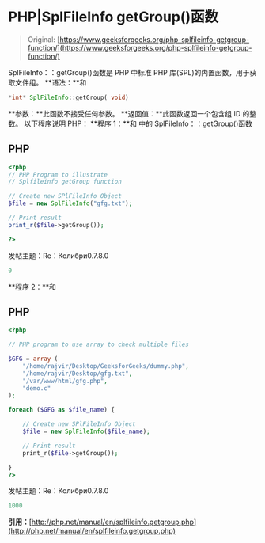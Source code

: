 # PHP|SplFileInfo getGroup()函数

> Original: [https://www.geeksforgeeks.org/php-splfileinfo-getgroup-function/](https://www.geeksforgeeks.org/php-splfileinfo-getgroup-function/)

SplFileInfo：：getGroup()函数是 PHP 中标准 PHP 库(SPL)的内置函数，用于获取文件组。
**语法：**和

```php
*int* SplFileInfo::getGroup( void)
```

**参数：**此函数不接受任何参数。
**返回值：**此函数返回一个包含组 ID 的整数。
以下程序说明 PHP：
**程序 1：**和
中的 SplFileInfo：：getGroup()函数

## PHP

```php
<?php
// PHP Program to illustrate
// Splfileinfo getGroup function

// Create new SPlFileInfo Object
$file = new SplFileInfo("gfg.txt");

// Print result
print_r($file->getGroup());

?>
```

发帖主题：Re：Колибри0.7.8.0

```php
0
```

**程序 2：**和

## PHP

```php
<?php

// PHP program to use array to check multiple files

$GFG = array (
    "/home/rajvir/Desktop/GeeksforGeeks/dummy.php",
    "/home/rajvir/Desktop/gfg.txt",
    "/var/www/html/gfg.php",
    "demo.c"
);

foreach ($GFG as $file_name) {

    // Create new SPlFileInfo Object
    $file = new SplFileInfo($file_name);

    // Print result
    print_r($file->getGroup());

}
?>
```

发帖主题：Re：Колибри0.7.8.0

```php
1000
```

**引用：**[http://php.net/manual/en/splfileinfo.getgroup.php](http://php.net/manual/en/splfileinfo.getgroup.php)